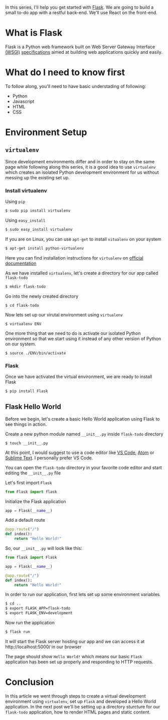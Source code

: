 
In this series, I'll help you get started with [Flask](https://palletsprojects.com/p/flask/). We are going to build a small to-do app with a restful back-end. We'll use React on the front-end.

# What is Flask

Flask is a Python web framework built on Web Server Gateway Interface [(WSGI)](https://wsgi.readthedocs.io/en/latest/what.html) [specifications](https://www.python.org/dev/peps/pep-3333/) aimed at building web applications quickly and easily.


# What do I need to know first

To follow along, you'll need to have basic understading of following:
* Python
* Javascript
* HTML
* CSS

# Environment Setup

## `virtualenv`

Since development environments differ and in order to stay on the same page while following along this series, it is a good idea to use `virtualenv` which creates an isolated Python development environment for us without messing up the existing set up.

### Install virtualenv

Using `pip`

```bash
$ sudo pip install virtualenv
```

Using `easy_install`

```bash
$ sudo easy_install virtualenv
```

If you are on Linux, you can use `apt-get` to install `vitualenv` on your system

```bash
$ apt-get install python-virtualenv
```

Here you can find installation instructions for `virtualenv` on [official documentation](https://virtualenv.pypa.io/en/latest/installation/)

As we have installed `virtualenv`, let's create a directory for our app called `flask-todo`

```bash
$ mkdir flask-todo
```

Go into the newly created directory

```
$ cd flask-todo
```

Now lets set up our virutal environment using `virtualenv`

```
$ virtualenv ENV
```

One more thing that we need to do is activate our isolated Python environment so that we start using it instead of any other version of Python on our system.

```
$ source ./ENV/bin/activate
```

### Flask

Once we have activated the virtual environment, we are ready to install Flask

```bash
$ pip install Flask
```

## Flask Hello World

Before we begin, let's create a basic Hello World application using Flask to see things in action.

Create a new python module named `__init__.py` inside `flask-todo` directory

```
$ touch __init__.py
```

At this point, I would suggest to use a code editor like [VS Code](https://code.visualstudio.com/download), [Atom](https://atom.io/) or [Sublime Text](https://www.sublimetext.com/3). I personally prefer VS Code.

You can open the `flask-todo` directory in your favorite code editor and start editing the `__init__.py` file

Let's first import `Flask`

```python
from Flask import flask
```

Initialize the Flask application

```python
app = Flask(__name__)
```

Add a default route 

```python
@app.route("/")
def index():
    return "Hello World!"
```

So, our `__init__.py` will look like this:

```python
from flask import Flask

app = Flask(__name__)

@app.route("/")
def index():
    return "Hello World!"
```

In order to run our application, first lets set up some environment variables

```bash
$ cd ..
$ export FLASK_APP=flask-todo
$ export FLASK_ENV=development
```

Now run the application

```bash
$ flask run
```

It will start the Flask server hosting our app and we can access it at http://localhost:5000/ in our browser

The page should show `Hello World!` which means our basic `Flask` application has been set up properly and responding to HTTP requests.

# Conclusion

In this article we went through steps to create a virtual development environment using `virtualenv`, set up `Flask` and developed a Hello World application. In the next post we'll be setting up a directory sturcture for our `flask-todo` application, how to render HTML pages and static content.